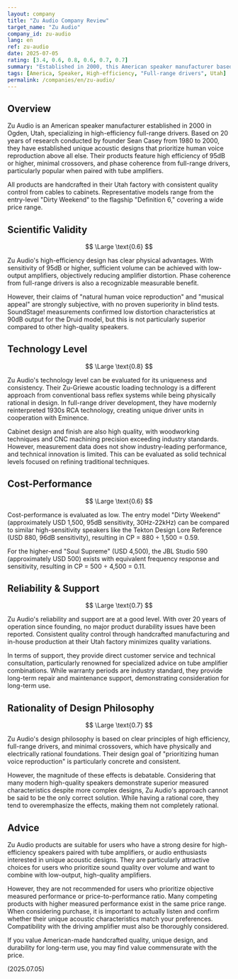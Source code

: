 ```yaml
---
layout: company
title: "Zu Audio Company Review"
target_name: "Zu Audio"
company_id: zu-audio
lang: en
ref: zu-audio
date: 2025-07-05
rating: [3.4, 0.6, 0.8, 0.6, 0.7, 0.7]
summary: "Established in 2000, this American speaker manufacturer based in Ogden, Utah, adheres to their belief in high-efficiency full-range drivers. While their unique acoustic design based on founder Sean Casey's 20-year research and commitment to handcrafted manufacturing is praiseworthy, the sound quality effects are largely subjective, with limited objective advantages justifying the price. They have devoted support among specific enthusiasts who prefer high efficiency, but they are not for everyone."
tags: [America, Speaker, High-efficiency, "Full-range drivers", Utah]
permalink: /companies/en/zu-audio/
---
```


## Overview

Zu Audio is an American speaker manufacturer established in 2000 in Ogden, Utah, specializing in high-efficiency full-range drivers. Based on 20 years of research conducted by founder Sean Casey from 1980 to 2000, they have established unique acoustic designs that prioritize human voice reproduction above all else. Their products feature high efficiency of 95dB or higher, minimal crossovers, and phase coherence from full-range drivers, particularly popular when paired with tube amplifiers.

All products are handcrafted in their Utah factory with consistent quality control from cables to cabinets. Representative models range from the entry-level "Dirty Weekend" to the flagship "Definition 6," covering a wide price range.

## Scientific Validity

$$ \Large \text{0.6} $$

Zu Audio's high-efficiency design has clear physical advantages. With sensitivity of 95dB or higher, sufficient volume can be achieved with low-output amplifiers, objectively reducing amplifier distortion. Phase coherence from full-range drivers is also a recognizable measurable benefit.

However, their claims of "natural human voice reproduction" and "musical appeal" are strongly subjective, with no proven superiority in blind tests. SoundStage! measurements confirmed low distortion characteristics at 90dB output for the Druid model, but this is not particularly superior compared to other high-quality speakers.

## Technology Level

$$ \Large \text{0.8} $$

Zu Audio's technology level can be evaluated for its uniqueness and consistency. Their Zu-Griewe acoustic loading technology is a different approach from conventional bass reflex systems while being physically rational in design. In full-range driver development, they have modernly reinterpreted 1930s RCA technology, creating unique driver units in cooperation with Eminence.

Cabinet design and finish are also high quality, with woodworking techniques and CNC machining precision exceeding industry standards. However, measurement data does not show industry-leading performance, and technical innovation is limited. This can be evaluated as solid technical levels focused on refining traditional techniques.

## Cost-Performance

$$ \Large \text{0.6} $$

Cost-performance is evaluated as low. The entry model "Dirty Weekend" (approximately USD 1,500, 95dB sensitivity, 30Hz-22kHz) can be compared to similar high-sensitivity speakers like the Tekton Design Lore Reference (USD 880, 96dB sensitivity), resulting in CP = 880 ÷ 1,500 = 0.59.

For the higher-end "Soul Supreme" (USD 4,500), the JBL Studio 590 (approximately USD 500) exists with equivalent frequency response and sensitivity, resulting in CP = 500 ÷ 4,500 = 0.11.

## Reliability & Support

$$ \Large \text{0.7} $$

Zu Audio's reliability and support are at a good level. With over 20 years of operation since founding, no major product durability issues have been reported. Consistent quality control through handcrafted manufacturing and in-house production at their Utah factory minimizes quality variations.

In terms of support, they provide direct customer service and technical consultation, particularly renowned for specialized advice on tube amplifier combinations. While warranty periods are industry standard, they provide long-term repair and maintenance support, demonstrating consideration for long-term use.

## Rationality of Design Philosophy

$$ \Large \text{0.7} $$

Zu Audio's design philosophy is based on clear principles of high efficiency, full-range drivers, and minimal crossovers, which have physically and electrically rational foundations. Their design goal of "prioritizing human voice reproduction" is particularly concrete and consistent.

However, the magnitude of these effects is debatable. Considering that many modern high-quality speakers demonstrate superior measured characteristics despite more complex designs, Zu Audio's approach cannot be said to be the only correct solution. While having a rational core, they tend to overemphasize the effects, making them not completely rational.

## Advice

Zu Audio products are suitable for users who have a strong desire for high-efficiency speakers paired with tube amplifiers, or audio enthusiasts interested in unique acoustic designs. They are particularly attractive choices for users who prioritize sound quality over volume and want to combine with low-output, high-quality amplifiers.

However, they are not recommended for users who prioritize objective measured performance or price-to-performance ratio. Many competing products with higher measured performance exist in the same price range. When considering purchase, it is important to actually listen and confirm whether their unique acoustic characteristics match your preferences. Compatibility with the driving amplifier must also be thoroughly considered.

If you value American-made handcrafted quality, unique design, and durability for long-term use, you may find value commensurate with the price.

(2025.07.05)